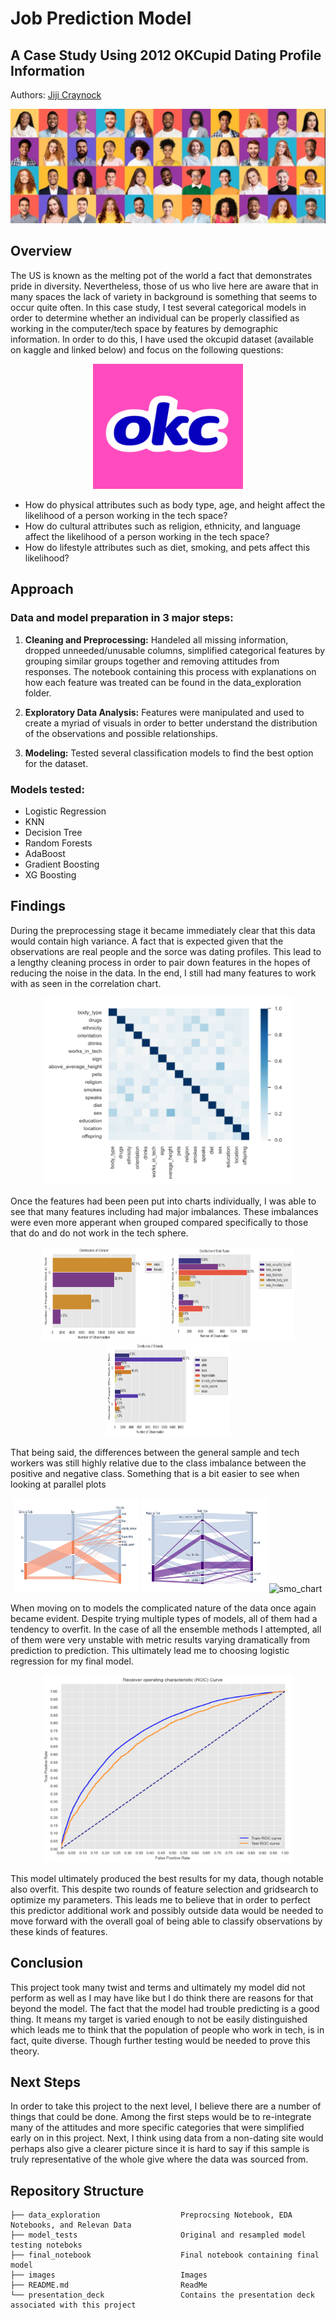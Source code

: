 # Job Prediction Model 
## A Case Study Using 2012 OKCupid Dating Profile Information 
Authors: [Jiji Craynock](https://github.com/DataOnATangent)

<p><img src="/images/banner.png" alt="Header"></p>

## Overview
The US is known as the melting pot of the world a fact that demonstrates pride in diversity. Nevertheless, those of us who live here are aware that in many spaces the lack of variety in background is something that seems to occur quite often. In this case study, I test several categorical models in order to determine whether an individual can be properly classified as working in the computer/tech space by features by demographic information.   In order to do this, I have used the okcupid dataset (available on kaggle and linked below) and focus on the following questions:

<p align="center"><img width="240" height="200" src="/images/okc_logo.png" alt="okc_logo"></p>

* How do physical attributes such as body type, age, and height affect the likelihood of a person working in the tech space?
* How do cultural attributes such as religion, ethnicity, and language affect the likelihood of a person working in the tech space?  
* How do lifestyle attributes such as diet, smoking, and pets affect this likelihood? 

## Approach

### Data and model preparation in 3 major steps:

1. **Cleaning and Preprocessing:** Handeled all missing information, dropped unneeded/unusable columns, simplified categorical features by grouping similar groups together and removing attitudes from responses. The notebook containing this process with explanations on how each feature was treated can be found in the data_exploration folder. 

2. **Exploratory Data Analysis:** Features were manipulated and used to create a myriad of visuals in order to better understand the distribution of the observations and possible relationships.

3. **Modeling:** Tested several classification models to find the best option for the dataset. 

### Models tested:

* Logistic Regression
* KNN
* Decision Tree 
* Random Forests 
* AdaBoost
* Gradient Boosting
* XG Boosting


## Findings

During the preprocessing stage it became immediately clear that this data would contain high variance. A fact that is expected given that the observations are real people and the sorce was dating profiles. This lead to a lengthy cleaning process in order to pair down features in the hopes of reducing the noise in the data. In the end, I still had many features to work with as seen in the correlation chart.  

<p align="center"><img width="400" height="300" src="/images/Corr.png" alt="correlation_chart"></p>


Once the features had been peen put into charts individually, I was able to see that many features including had major imbalances. These imbalances were even more apperant when grouped compared specifically to those that do and do not work in the tech sphere.  

<p align="center">
    <img width="200" height="150" src="/images/Dist_gen.png" alt="gender_chart">
    <img width="200" height="150" src="/images/Dist_body.png" alt="body_chart">
    <img width="200" height="150" src="/images/Dist_ethn.png" alt="ethn_chart">
</p>

That being said, the differences between the general sample and tech workers was still highly relative due to the class imbalance between the positive and negative class. Something that is a bit easier to see when looking at parallel plots

<p align="center">
    <img width="200" height="150" src="/images/p_sex_ethn.png" alt="gender_chart">
    <img width="200" height="150" src="/images/p_bod_ori.png" alt="body_chart">
    <img width="200" height="150" src="/images/p_sm_dri_drug.png" alt="smo_chart">
</p>


When moving on to models the complicated nature of the data once again became evident. Despite trying multiple types of models, all of them had a tendency to overfit. In the case of all the ensemble methods I attempted, all of them were very unstable with metric results varying dramatically from prediction to prediction. This ultimately lead me to choosing logistic regression for my final model. 

 
<p align="center"><img width="400" height="300" src="/images/roc.png" alt="roc_chart"></p> 

This model ultimately produced the best results for my data, though notable also overfit. This despite two rounds of feature selection and gridsearch to optimize my parameters. This leads me to believe that in order to perfect this predictor additional work and possibly outside data would be needed to move forward with the overall goal of being able to classify observations by these kinds of features. 

## Conclusion

This project took many twist and terms and ultimately my model did not perform as well as I may have like but I do think there are reasons for that beyond the model. The fact that the model had trouble predicting is a good thing. It means my target is varied enough to not be easily distinguished which leads me to think that the population of people who work in tech, is in fact, quite diverse. Though further testing would be needed to prove this theory.

## Next Steps

In order to take this project to the next level, I believe there are a number of things that could be done. Among the first steps would be to re-integrate many of the attitudes and more specific categories that were simplified early on in this project. Next, I think using data from a non-dating site would perhaps also give a clearer picture since it is hard to say if this sample is truly representative of the whole give where the data was sourced from. 

## Repository Structure
    
    ├── data_exploration                  Preprocsing Notebook, EDA Notebooks, and Relevan Data
    ├── model_tests                       Original and resampled model testing noteboks    
    ├── final_notebook                    Final notebook containing final model
    ├── images                            Images
    ├── README.md                         ReadMe
    └── presentation_deck                 Contains the presentation deck associated with this project